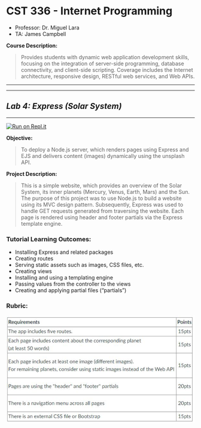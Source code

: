 # CST 336 - Internet Programming

- Professor: Dr. Miguel Lara
- TA: James Campbell

**Course Description:**

> Provides students with dynamic web application development skills, focusing on the integration of server-side programming, database connectivity, and client-side scripting. Coverage includes the Internet architecture, responsive design, RESTful web services, and Web APIs.
> <br>

---

---

## _Lab 4: Express (Solar System)_

---

[![Run on Repl.it](https://repl.it/badge/github/raymondshum/cst336-module4-lab4)](https://cst336-module4-lab4--raymondshum.repl.co/)

**Objective:**

> To deploy a Node.js server, which renders pages using Express and EJS and delivers content (images) dynamically using the unsplash API.

**Project Description:**

> This is a simple website, which provides an overview of the Solar System, its inner planets (Mercury, Venus, Earth, Mars) and the Sun. The purpose of this project was to use Node.js to build a website using its MVC design pattern. Subsequently, Express was used to handle GET requests generated from traversing the website. Each page is rendered using header and footer partials via the Express template engine.

### Tutorial Learning Outcomes:

- Installing Express and related packages
- Creating routes
- Serving static assets such as images, CSS files, etc.
- Creating views
- Installing and using a templating engine
- Passing values from the controller to the views
- Creating and applying partial files (“partials”)

### Rubric:

![rubric](/documentation/rubric.jpg)
